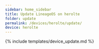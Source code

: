 ```yaml
---
sidebar: home_sidebar
title: Update LineageOS on herolte
folder: update
permalink: /devices/herolte/update/
device: herolte
---
```

{% include templates/device_update.md %}
